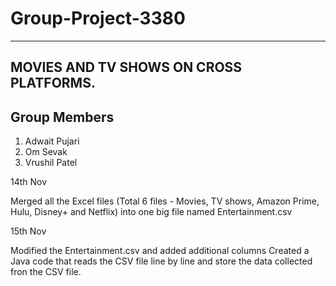 # Group-Project-3380
--------------------

MOVIES AND TV SHOWS ON CROSS PLATFORMS.
---------------------------------------

Group Members
-------------
1. Adwait Pujari
2. Om Sevak
3. Vrushil Patel

14th Nov 

Merged all the Excel files (Total 6 files - Movies, TV shows, Amazon Prime, Hulu, Disney+ and Netflix) into one big file named Entertainment.csv

15th Nov

Modified the Entertainment.csv and added additional columns
Created a Java code that reads the CSV file line by line and store the data collected fron the CSV file.

